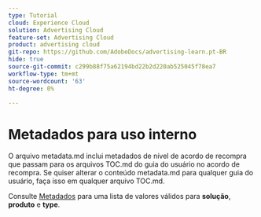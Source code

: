 ```yaml
---
type: Tutorial
cloud: Experience Cloud
solution: Advertising Cloud
feature-set: Advertising Cloud
product: advertising cloud
git-repo: https://github.com/AdobeDocs/advertising-learn.pt-BR
hide: true
source-git-commit: c299b88f75a62194bd22b2d220ab525045f78ea7
workflow-type: tm+mt
source-wordcount: '63'
ht-degree: 0%

---
```



# Metadados para uso interno

O arquivo metadata.md inclui metadados de nível de acordo de recompra que passam para os arquivos TOC.md do guia do usuário no acordo de recompra. Se quiser alterar o conteúdo metadata.md para qualquer guia do usuário, faça isso em qualquer arquivo TOC.md.

Consulte [Metadados](https://experienceleague.adobe.com/docs/authoring-guide-exl/using/editing/user-guide-setup/metadata.html) para uma lista de valores válidos para **solução**, **produto** e **type**.
